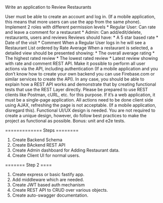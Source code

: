 Write an application to Review Restaurants

User must be able to create an account and log in. (If a mobile application, this means that more users can use the app from the same phone).
Implement 2 roles with different permission levels
    * Regular User: Can rate and leave a comment for a restaurant
    * Admin: Can add/edit/delete, restaurants, users and reviews
Reviews should have:
    * A 5 star based rate
    * Date of the visit
    * Comment
When a Regular User logs in he will see a Restaurant List ordered by Rate Average
When a restaurant is selected, a detailed view should be presented showing:
    * The overall average rating
    * The highest rated review
    * The lowest rated review
    * Latest review showing with rate and comment
REST API. Make it possible to perform all user actions via the API, including authentication (If a mobile application and you don’t know how to create your own backend you can use Firebase.com or similar services to create the API).
In any case, you should be able to explain how a REST API works and demonstrate that by creating functional tests that use the REST Layer directly. Please be prepared to use REST clients like Postman, cURL, etc. for this purpose.
If it’s a web application, it must be a single-page application. All actions need to be done client side using AJAX, refreshing the page is not acceptable. (If a mobile application, disregard this).
Functional UI/UX design is needed. You are not required to create a unique design, however, do follow best practices to make the project as functional as possible.
Bonus: unit and e2e tests.

============= Steps ========

1. Create Backend Schema
2. Create BAckend REST API
3. Create Admin dashboard for Adding Restaurant data.
4. Create Client UI for normal users.



======= Step 2 ====
1. Create express or basic fastify app.
2. Add middleware which are needed.
3. Create JWT based auth mechanism
4. Create REST API to CRUD over various objects.
5. Create auto-swagger documentation.
